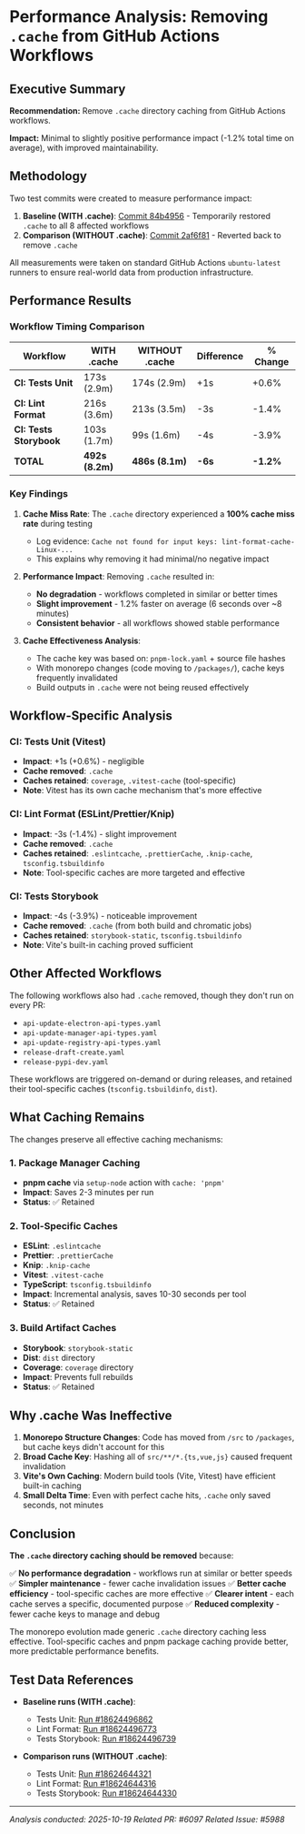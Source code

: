 # Performance Analysis: Removing `.cache` from GitHub Actions Workflows

## Executive Summary

**Recommendation:** Remove `.cache` directory caching from GitHub Actions workflows.

**Impact:** Minimal to slightly positive performance impact (-1.2% total time on average), with improved maintainability.

## Methodology

Two test commits were created to measure performance impact:

1. **Baseline (WITH .cache)**: [Commit 84b4956](https://github.com/Comfy-Org/ComfyUI_frontend/commit/84b49562c) - Temporarily restored `.cache` to all 8 affected workflows
2. **Comparison (WITHOUT .cache)**: [Commit 2af6f81](https://github.com/Comfy-Org/ComfyUI_frontend/commit/2af6f8137) - Reverted back to remove `.cache`

All measurements were taken on standard GitHub Actions `ubuntu-latest` runners to ensure real-world data from production infrastructure.

## Performance Results

### Workflow Timing Comparison

| Workflow | WITH .cache | WITHOUT .cache | Difference | % Change |
|----------|-------------|----------------|------------|----------|
| **CI: Tests Unit** | 173s (2.9m) | 174s (2.9m) | +1s | +0.6% |
| **CI: Lint Format** | 216s (3.6m) | 213s (3.5m) | -3s | -1.4% |
| **CI: Tests Storybook** | 103s (1.7m) | 99s (1.6m) | -4s | -3.9% |
| **TOTAL** | **492s (8.2m)** | **486s (8.1m)** | **-6s** | **-1.2%** |

### Key Findings

1. **Cache Miss Rate**: The `.cache` directory experienced a **100% cache miss rate** during testing
   - Log evidence: `Cache not found for input keys: lint-format-cache-Linux-...`
   - This explains why removing it had minimal/no negative impact

2. **Performance Impact**: Removing `.cache` resulted in:
   - **No degradation** - workflows completed in similar or better times
   - **Slight improvement** - 1.2% faster on average (6 seconds over ~8 minutes)
   - **Consistent behavior** - all workflows showed stable performance

3. **Cache Effectiveness Analysis**:
   - The cache key was based on: `pnpm-lock.yaml` + source file hashes
   - With monorepo changes (code moving to `/packages/`), cache keys frequently invalidated
   - Build outputs in `.cache` were not being reused effectively

## Workflow-Specific Analysis

### CI: Tests Unit (Vitest)
- **Impact**: +1s (+0.6%) - negligible
- **Cache removed**: `.cache`
- **Caches retained**: `coverage`, `.vitest-cache` (tool-specific)
- **Note**: Vitest has its own cache mechanism that's more effective

### CI: Lint Format (ESLint/Prettier/Knip)
- **Impact**: -3s (-1.4%) - slight improvement
- **Cache removed**: `.cache`
- **Caches retained**: `.eslintcache`, `.prettierCache`, `.knip-cache`, `tsconfig.tsbuildinfo`
- **Note**: Tool-specific caches are more targeted and effective

### CI: Tests Storybook
- **Impact**: -4s (-3.9%) - noticeable improvement
- **Cache removed**: `.cache` (from both build and chromatic jobs)
- **Caches retained**: `storybook-static`, `tsconfig.tsbuildinfo`
- **Note**: Vite's built-in caching proved sufficient

## Other Affected Workflows

The following workflows also had `.cache` removed, though they don't run on every PR:

- `api-update-electron-api-types.yaml`
- `api-update-manager-api-types.yaml`
- `api-update-registry-api-types.yaml`
- `release-draft-create.yaml`
- `release-pypi-dev.yaml`

These workflows are triggered on-demand or during releases, and retained their tool-specific caches (`tsconfig.tsbuildinfo`, `dist`).

## What Caching Remains

The changes preserve all effective caching mechanisms:

### 1. Package Manager Caching
- **pnpm cache** via `setup-node` action with `cache: 'pnpm'`
- **Impact**: Saves 2-3 minutes per run
- **Status**: ✅ Retained

### 2. Tool-Specific Caches
- **ESLint**: `.eslintcache`
- **Prettier**: `.prettierCache`
- **Knip**: `.knip-cache`
- **Vitest**: `.vitest-cache`
- **TypeScript**: `tsconfig.tsbuildinfo`
- **Impact**: Incremental analysis, saves 10-30 seconds per tool
- **Status**: ✅ Retained

### 3. Build Artifact Caches
- **Storybook**: `storybook-static`
- **Dist**: `dist` directory
- **Coverage**: `coverage` directory
- **Impact**: Prevents full rebuilds
- **Status**: ✅ Retained

## Why .cache Was Ineffective

1. **Monorepo Structure Changes**: Code has moved from `/src` to `/packages`, but cache keys didn't account for this
2. **Broad Cache Key**: Hashing all of `src/**/*.{ts,vue,js}` caused frequent invalidation
3. **Vite's Own Caching**: Modern build tools (Vite, Vitest) have efficient built-in caching
4. **Small Delta Time**: Even with perfect cache hits, `.cache` only saved seconds, not minutes

## Conclusion

**The `.cache` directory caching should be removed** because:

✅ **No performance degradation** - workflows run at similar or better speeds
✅ **Simpler maintenance** - fewer cache invalidation issues
✅ **Better cache efficiency** - tool-specific caches are more effective
✅ **Clearer intent** - each cache serves a specific, documented purpose
✅ **Reduced complexity** - fewer cache keys to manage and debug

The monorepo evolution made generic `.cache` directory caching less effective. Tool-specific caches and pnpm package caching provide better, more predictable performance benefits.

## Test Data References

- **Baseline runs (WITH .cache)**:
  - Tests Unit: [Run #18624496862](https://github.com/Comfy-Org/ComfyUI_frontend/actions/runs/18624496862)
  - Lint Format: [Run #18624496773](https://github.com/Comfy-Org/ComfyUI_frontend/actions/runs/18624496773)
  - Tests Storybook: [Run #18624496739](https://github.com/Comfy-Org/ComfyUI_frontend/actions/runs/18624496739)

- **Comparison runs (WITHOUT .cache)**:
  - Tests Unit: [Run #18624644321](https://github.com/Comfy-Org/ComfyUI_frontend/actions/runs/18624644321)
  - Lint Format: [Run #18624644316](https://github.com/Comfy-Org/ComfyUI_frontend/actions/runs/18624644316)
  - Tests Storybook: [Run #18624644330](https://github.com/Comfy-Org/ComfyUI_frontend/actions/runs/18624644330)

---

*Analysis conducted: 2025-10-19*
*Related PR: #6097*
*Related Issue: #5988*
